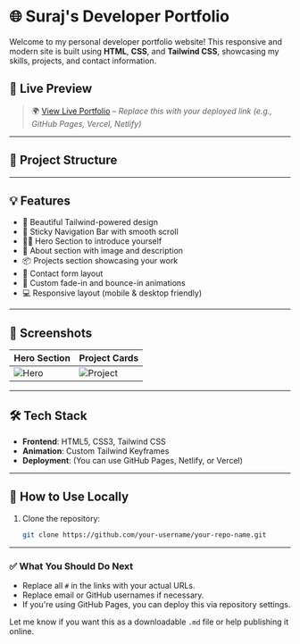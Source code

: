 # 🌐 Suraj's Developer Portfolio

Welcome to my personal developer portfolio website! This responsive and modern site is built using **HTML**, **CSS**, and **Tailwind CSS**, showcasing my skills, projects, and contact information.

## 🚀 Live Preview

> 🌍 [View Live Portfolio](#) – _Replace this with your deployed link (e.g., GitHub Pages, Vercel, Netlify)_

---

## 📁 Project Structure



---

## 💡 Features

- 🎨 Beautiful Tailwind-powered design
- 🧭 Sticky Navigation Bar with smooth scroll
- 🧑‍💻 Hero Section to introduce yourself
- 📝 About section with image and description
- 📦 Projects section showcasing your work
- 💌 Contact form layout
- 🔁 Custom fade-in and bounce-in animations
- 💻 Responsive layout (mobile & desktop friendly)

---

## 📸 Screenshots

| Hero Section | Project Cards |
|--------------|----------------|
| ![Hero](https://media.istockphoto.com/id/1306526412/photo/men-working-in-laptop-at-office.jpg?s=1024x1024&w=is&k=20&c=KDTOQ6yspqOVoxzkgmR8Hcu69LeiP_LMe2l3JRPtCQs=) | ![Project](https://plus.unsplash.com/premium_photo-1705267936187-aceda1a6c1a6?q=80&w=1470&auto=format&fit=crop&ixlib=rb-4.1.0) |

---

## 🛠 Tech Stack

- **Frontend**: HTML5, CSS3, Tailwind CSS
- **Animation**: Custom Tailwind Keyframes
- **Deployment**: (You can use GitHub Pages, Netlify, or Vercel)

---

## 📝 How to Use Locally

1. Clone the repository:
   ```bash
   git clone https://github.com/your-username/your-repo-name.git

---

### ✅ What You Should Do Next

- Replace all `#` in the links with your actual URLs.
- Replace email or GitHub usernames if necessary.
- If you're using GitHub Pages, you can deploy this via repository settings.

Let me know if you want this as a downloadable `.md` file or help publishing it online.
